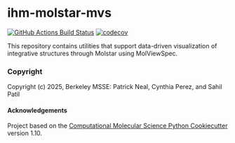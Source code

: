 ihm-molstar-mvs
==============================
[//]: # (Badges)
[![GitHub Actions Build Status](https://github.com/REPLACE_WITH_OWNER_ACCOUNT/restraint_vis/workflows/CI/badge.svg)](https://github.com/REPLACE_WITH_OWNER_ACCOUNT/restraint_vis/actions?query=workflow%3ACI)
[![codecov](https://codecov.io/gh/REPLACE_WITH_OWNER_ACCOUNT/ihm-molstar-mvs/branch/main/graph/badge.svg)](https://codecov.io/gh/REPLACE_WITH_OWNER_ACCOUNT/ihm-molstar-mvs/branch/main)


This repository contains utilities that support data-driven visualization of integrative structures through Molstar using MolViewSpec.

### Copyright

Copyright (c) 2025, Berkeley MSSE: Patrick Neal, Cynthia Perez, and Sahil Patil


#### Acknowledgements
 
Project based on the 
[Computational Molecular Science Python Cookiecutter](https://github.com/molssi/cookiecutter-cms) version 1.10.
